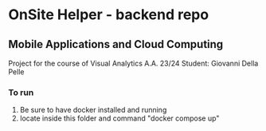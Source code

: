 # OnSite Helper - backend repo

## Mobile Applications and Cloud Computing
Project for the course of Visual Analytics A.A. 23/24 Student: Giovanni Della Pelle

### To run
1) Be sure to have docker installed and running
2) locate inside this folder and command "docker compose up"